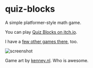 # quiz-blocks

A simple platformer-style math game.

You can play [Quiz Blocks on itch.io](https://geekytime.itch.io/quiz-blocks).

I have a [few other games there](https://geekytime.itch.io/quiz-blocks), too.

![screenshot](https://img.itch.zone/aW1hZ2UvNjU4ODEvMjk4MTgxLmdpZg==/original/rWLRcN.gif)

Game art by [kenney.nl](http://kenney.nl/). Who is awesome.
